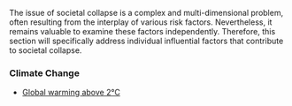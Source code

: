 The issue of societal collapse is a complex and multi-dimensional problem, often resulting from the interplay of various risk factors. Nevertheless, it remains valuable to examine these factors independently. Therefore, this  section will specifically address individual influential factors that contribute to societal collapse.

### Climate Change
* [Global warming above 2°C](https://florianjehn.github.io/Societal-Collapse-Living-Literature-Review/2022-06-29-climate_2_degrees/)

